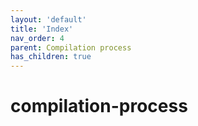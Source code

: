 ```yaml
---
layout: 'default'
title: 'Index'
nav_order: 4
parent: Compilation process
has_children: true
---
```


# compilation-process
